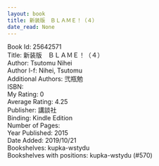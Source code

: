 ```yaml
---
layout: book
title: 新装版　ＢＬＡＭＥ！（４）
date_read: None
---
```


Book Id: 25642571<br />
Title: 新装版　ＢＬＡＭＥ！（４）<br />
Author: Tsutomu Nihei<br />
Author l-f: Nihei, Tsutomu<br />
Additional Authors: 弐瓶勉<br />
ISBN: <br />
My Rating: 0<br />
Average Rating: 4.25<br />
Publisher: 講談社<br />
Binding: Kindle Edition<br />
Number of Pages: <br />
Year Published: 2015<br />
Date Added: 2019/10/21<br />
Bookshelves: kupka-wstydu<br />
Bookshelves with positions: kupka-wstydu (#570)<br />

